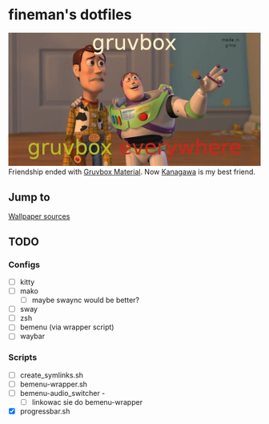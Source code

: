 # fineman's dotfiles
![Gruvbox Toystory Meme](./gruvbox_toystory.png)  
Friendship ended with [Gruvbox Material](https://github.com/sainnhe/gruvbox-material). Now [Kanagawa](https://github.com/rebelot/kanagawa.nvim) is my best friend.

## Jump to
[Wallpaper sources](./.config/wallpapers/sources.md)

## TODO
### Configs
- [ ] kitty
- [ ] mako 
	- [ ] maybe swaync would be better?
- [ ] sway
- [ ] zsh
- [ ] bemenu (via wrapper script)
- [ ] waybar

### Scripts
- [ ] create_symlinks.sh
- [ ] bemenu-wrapper.sh
- [ ] bemenu-audio_switcher - 
	- [ ] linkowac sie do bemenu-wrapper
- [x] progressbar.sh
